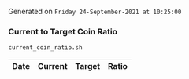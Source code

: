Generated on `Friday 24-September-2021 at 10:25:00`

### Current to Target Coin Ratio
`current_coin_ratio.sh`

Date|Current|Target|Ratio
---|---|---|---
